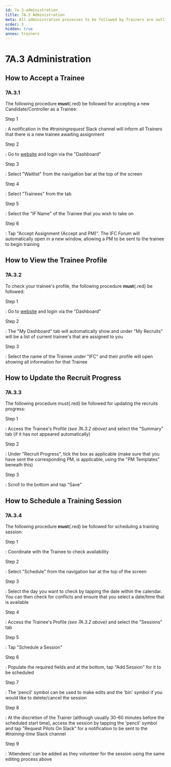 ```yaml
---
id: 7a.3-administration
title: 7A.3 Administration
meta: All administration processes to be followed by Trainers are outlined here.
order: 3
hidden: true
annex: trainers
---
```




# 7A.3 Administration



## How to Accept a Trainee 



### 7A.3.1 

The following procedure **must**{.red} be followed for accepting a new Candidate/Controller as a Trainee:



Step 1

: A notification in the *#trainingrequest* Slack channel will inform all Trainers that there is a new trainee awaiting assignment



Step 2

: Go to [website](https://if-atc.com) and login via the "Dashboard"



Step 3

: Select "Waitlist" from the navigation bar at the top of the screen



Step 4

: Select "Trainees" from the tab



Step 5

: Select the "IF Name" of the Trainee that you wish to take on



Step 6

: Tap "Accept Assignment (Accept and PM)". The IFC Forum will automatically open in a new window, allowing a PM to be sent to the trainee to begin training



## How to View the Trainee Profile



### 7A.3.2 

To check your trainee's profile, the following procedure **must**{.red} be followed: 



Step 1

: Go to [website](https://if-atc.com) and login via the "Dashboard"



Step 2

: The "My Dashboard" tab will automatically show and under "My Recruits" will be a list of current trainee's that are assigned to you



Step 3

:  Select the name of the Trainee under "IFC" and their profile will open showing all information for that Trainee 



## How to Update the Recruit Progress



### 7A.3.3

The following procedure must{.red} be followed for updating the recruits progress:



Step 1

: Access the Trainee's Profile *(see 7A.3.2 above)* and select the "Summary" tab (if it has not appeared automatically)



Step 2

: Under "Recruit Progress", tick the box as applicable (make sure that you have sent the corresponding PM, is applicable, using the "PM Templates" beneath this)



Step 3

: Scroll to the bottom and tap "Save"



## How to Schedule a Training Session



### 7A.3.4

The following procedure **must**{.red} be followed for scheduling a training session:



Step 1

: Coordinate with the Trainee to check availability



Step 2

: Select "Schedule" from the navigation bar at the top of the screen



Step 3

: Select the day you want to check by tapping the date within the calendar. You can then check for conflicts and ensure that you select a date/time that is available



Step 4

: Access the Trainee's Profile *(see 7A.3.2 above)* and select the "Sessions" tab



Step 5

: Tap "Schedule a Session"



Step 6

: Populate the required fields and at the bottom, tap "Add Session" for it to be scheduled



Step 7

: The 'pencil' symbol can be used to make edits and the 'bin' symbol if you would like to delete/cancel the session



Step 8

: At the discretion of the Trainer (although usually 30-60 minutes before the scheduled start time), access the session by tapping the 'pencil' symbol and tap "Request Pilots On Slack" for a notification to be sent to the *#training-time* Slack channel



Step 9

: 'Attendees' can be added as they volunteer for the session using the same editing process above

